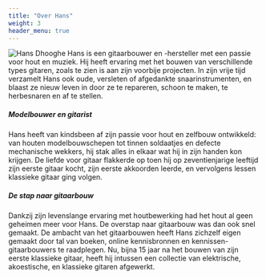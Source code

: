 ```yaml
---
title: "Over Hans"
weight: 3
header_menu: true
---
```


<!-- 
Neither embedded figure shortcode, nor Markdown hook were able to render image from asset. 
You would have to .Resouces.GetMatch via custom shortcode.
![Jane Doe](/images/asset-happy-ethnic-woman-sitting-at-table-with-laptop-3769021.jpg) 
-->
![Hans Dhooghe](/images/hans1.jpg)
Hans is een gitaarbouwer en -hersteller met een passie voor hout en muziek. Hij heeft ervaring met het bouwen van verschillende types gitaren, zoals te zien is aan zijn voorbije projecten. In zijn vrije tijd verzamelt Hans ook oude, versleten of afgedankte snaarinstrumenten, en blaast ze nieuw leven in door ze te repareren, schoon te maken, te herbesnaren en af te stellen.


	
##### Modelbouwer en gitarist

Hans heeft van kindsbeen af zijn passie voor hout en zelfbouw ontwikkeld: van houten modelbouwschepen tot tinnen soldaatjes en defecte mechanische wekkers, hij stak alles in elkaar wat hij in zijn handen kon krijgen. De liefde voor gitaar flakkerde op toen hij op zeventienjarige leeftijd zijn eerste gitaar kocht, zijn eerste akkoorden leerde, en vervolgens lessen klassieke gitaar ging volgen.

##### De stap naar gitaarbouw

Dankzij zijn levenslange ervaring met houtbewerking had het hout al geen geheimen meer voor Hans. De overstap naar gitaarbouw was dan ook snel gemaakt. De ambacht van het gitaarbouwen heeft Hans zichzelf eigen gemaakt door tal van boeken, online kennisbronnen en kennissen-gitaarbouwers te raadplegen. Nu, bijna 15 jaar na het bouwen van zijn eerste klassieke gitaar, heeft hij intussen een collectie van elektrische, akoestische, en klassieke gitaren afgewerkt.